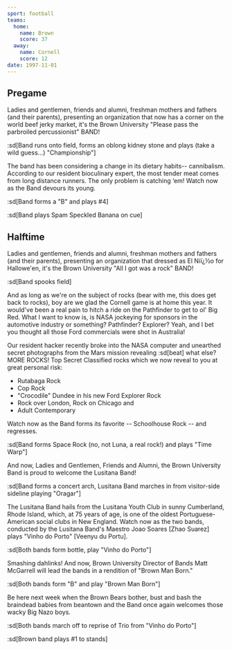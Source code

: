 ```yaml
---
sport: football
teams:
  home:
    name: Brown
    score: 37
  away:
    name: Cornell
    score: 12
date: 1997-11-01
---
```


## Pregame

Ladies and gentlemen, friends and alumni, freshman mothers and fathers (and their parents), presenting an organization that now has a corner on the world beef jerky market, it's the Brown University "Please pass the parbroiled percussionist" BAND!

:sd[Band runs onto field, forms an oblong kidney stone and plays (take a wild guess...) "Championship"]

The band has been considering a change in its dietary habits-- cannibalism. According to our resident bioculinary expert, the most tender meat comes from long distance runners. The only problem is catching ‘em! Watch now as the Band devours its young.

:sd[Band forms a "B" and plays #4]

:sd[Band plays Spam Speckled Banana on cue]

## Halftime

Ladies and gentlemen, friends and alumni, freshman mothers and fathers (and their parents), presenting an organization that dressed as El Niï¿½o for Hallowe'en, it's the Brown University "All I got was a rock" BAND!

:sd[Band spooks field]

And as long as we're on the subject of rocks (bear with me, this does get back to rocks), boy are we glad the Cornell game is at home this year. It would've been a real pain to hitch a ride on the Pathfinder to get to ol' Big Red. What I want to know is, is NASA jockeying for sponsors in the automotive industry or something? Pathfinder? Explorer? Yeah, and I bet you thought all those Ford commercials were shot in Australia!

Our resident hacker recently broke into the NASA computer and unearthed secret photographs from the Mars mission revealing :sd[beat] what else? MORE ROCKS! Top Secret Classified rocks which we now reveal to you at great personal risk:

- Rutabaga Rock
- Cop Rock
- "Crocodile" Dundee in his new Ford Explorer Rock
- Rock over London, Rock on Chicago and
- Adult Contemporary

Watch now as the Band forms its favorite -- Schoolhouse Rock -- and regresses.

:sd[Band forms Space Rock (no, not Luna, a real rock!) and plays "Time Warp"]

And now, Ladies and Gentlemen, Friends and Alumni, the Brown University Band is proud to welcome the Lusitana Band!

:sd[Band forms a concert arch, Lusitana Band marches in from visitor-side sideline playing "Oragar"]

The Lusitana Band hails from the Lusitana Youth Club in sunny Cumberland, Rhode Island, which, at 75 years of age, is one of the oldest Portuguese-American social clubs in New England. Watch now as the two bands, conducted by the Lusitana Band's Maestro Joao Soares [Zhao Suarez] plays "Vinho do Porto" [Veenyu du Portu].

:sd[Both bands form bottle, play "Vinho do Porto"]

Smashing dahlinks! And now, Brown University Director of Bands Matt McGarrell will lead the bands in a rendition of "Brown Man Born."

:sd[Both bands form "B" and play "Brown Man Born"]

Be here next week when the Brown Bears bother, bust and bash the braindead babies from beantown and the Band once again welcomes those wacky Big Nazo boys.

:sd[Both bands march off to reprise of Trio from "Vinho do Porto"]

:sd[Brown band plays #1 to stands]
